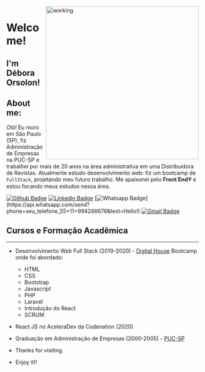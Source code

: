 <img align="right" width="400" height="400" src="https://github.com/orsolon/orsolon/blob/master/codando.png.jpg" alt="working"/>

# Welcome!
 
## I'm Débora Orsolon!

## About me:
_Olá!_ Eu moro em São Paulo (SP), fiz Administração de Empresas na PUC-SP e trabalhei por mais de 20 anos na área administrativa em uma Distribuidora de Revistas. Atualmente estudo desenvolvimento web: fiz um bootcamp de `FullStack`, projetando meu futuro trabalho. Me apaixonei pelo **Front End**:heartpulse: e estou focando meus estudos nessa área.

[![Github Badge](https://img.shields.io/badge/-Github-000?style=flat-square&logo=Github&logoColor=white&link=link_do_seu_perfil_no_github)](https://github.com/orsolon)
[![Linkedin Badge](https://img.shields.io/badge/-LinkedIn-blue?style=flat-square&logo=Linkedin&logoColor=white&link=link_do_seu_perfil_no_linkedin)](<https://www.linkedin.com/in/deboraorsolon/>)
[![Whatsapp Badge](https://img.shields.io/badge/-Whatsapp-4CA143?style=flat-square&labelColor=4CA143&logo=whatsapp&logoColor=white&link=https://api.whatsapp.com/send?phone=seu_telefone_55+DDD+número_de_telefone&text=Hello!)](https://api.whatsapp.com/send?phone=seu_telefone_55+11+994266676&text=Hello!)
[![Gmail Badge](https://img.shields.io/badge/-Gmail-c14438?style=flat-square&logo=Gmail&logoColor=white&link=mailto:debora.buu@gmail.com)](mailto:debora.buu@gmail.com)
 


## Cursos e Formação Acadêmica
______________________________

* Desenvolvimento Web Full Stack (2019-2020) - [Digital House](https://www.digitalhouse.com/br/)
Bootcamp onde foi abordado:
    * HTML
    * CSS
    * Bootstrap
    * Javascript
    * PHP
    * Laravel
    * Introdução do React
    * SCRUM
    
* React JS no AceleraDev da Codenation  (2020)

* Graduação em Administração de Empresas (2000-2005) - [PUC-SP](https://www.pucsp.br/)

- Thanks for visiting. 
 
- Enjoy it!!
